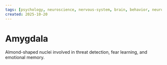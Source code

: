 ```yaml
---
tags: [psychology, neuroscience, nervous-system, brain, behavior, neurotransmitters]
created: 2025-10-20
---
```

# Amygdala

Almond-shaped nuclei involved in threat detection, fear learning, and emotional memory.
